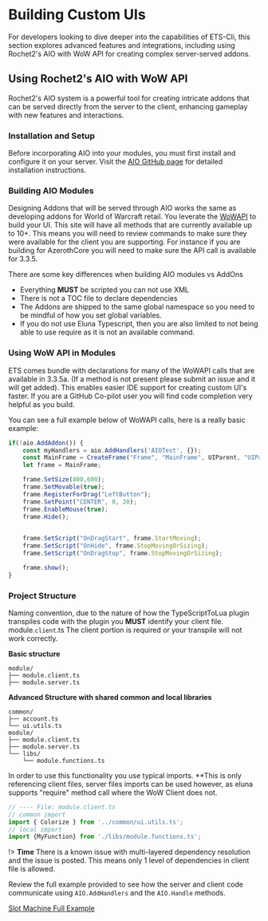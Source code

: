 

# Building Custom UIs

For developers looking to dive deeper into the capabilities of ETS-Cli, this section explores advanced features and integrations, including using Rochet2's AIO with WoW API for creating complex server-served addons.

## Using Rochet2's AIO with WoW API

Rochet2's AIO system is a powerful tool for creating intricate addons that can be served directly from the server to the client, enhancing gameplay with new features and interactions.

### Installation and Setup

Before incorporating AIO into your modules, you must first install and configure it on your server. Visit the [AIO GitHub page](https://github.com/Rochet2/AIO) for detailed installation instructions.

### Building AIO Modules 
Designing Addons that will be served through AIO works the same as developing addons for World of Warcraft retail.  You leverate the [WoWAPI](https://wowpedia.fandom.com/wiki/World_of_Warcraft_API) to build your UI.  This site will have all methods that are currently available up to 10+. This means you will need to review commands to make sure they were available for the client you are supporting.  For instance if you are building for AzerothCore you will need to make sure the API call is available for 3.3.5. 

There are some key differences when building AIO modules vs AddOns
- Everything **MUST** be scripted you can not use XML
- There is not a TOC file to declare dependencies 
- The Addons are shipped to the same global namespace so you need to be mindful of how you set global variables. 
- If you do not use Eluna Typescript, then you are also limited to not being able to use require as it is not an available command. 

### Using WoW API in Modules
ETS comes bundle with declarations for many of the WoWAPI calls that are available in 3.3.5a. (If a method is not present please submit an issue and it will get added).  This enables easier IDE support for creating custom UI's faster.  If you are a GitHub Co-pilot user you will find code completion very helpful as you build.  

You can see a full example below of WoWAPI calls, here is a really basic example: 
```Typescript
if(!aio.AddAddon()) {
    const myHandlers = aio.AddHandlers('AIOTest', {}); 
    const MainFrame = CreateFrame("Frame", "MainFrame", UIParent, "UIPanelDialogTemplate"); 
    let frame = MainFrame; 

    frame.SetSize(800,600); 
    frame.SetMovable(true);
    frame.RegisterForDrag("LeftButton"); 
    frame.SetPoint("CENTER", 0, 20); 
    frame.EnableMouse(true); 
    frame.Hide();     

        
    frame.SetScript("OnDragStart", frame.StartMoving); 
    frame.SetScript("OnHide", frame.StopMovingOrSizing);     
    frame.SetScript("OnDragStop", frame.StopMovingOrSizing); 

    frame.show(); 
}
```
### Project Structure
Naming convention, due to the nature of how the TypeScriptToLua plugin transpiles code with the plugin you **MUST** identify your client file. module.```client```.ts  The client portion is required or your transpile will not work correctly. 

**Basic structure**
```file
module/
├── module.client.ts
├── module.server.ts
``` 

**Advanced Structure with shared common and local libraries**
```file
common/
├── account.ts
└── ui.utils.ts
module/
├── module.client.ts
├── module.server.ts
└── libs/
    └── module.functions.ts
```

In order to use this functionality you use typical imports.  **This is only referencing client files, server files imports can be used however, as eluna supports "require" method call where the WoW Client does not. 
```typescript
// ---- File: module.client.ts
// common import
import { Colorize } from '../common/ui.utils.ts';
// local import
import {MyFunction} from './libs/module.functions.ts';
```

!> **Time** There is a known issue with multi-layered dependency resolution and the issue is posted.  This means only 1 level of dependencies in client file is allowed. 

Review the full example provided to see how the server and client code communicate using ```AIO.AddHandlers``` and the ```AIO.Handle``` methods. 

[Slot Machine Full Example](../examples/aio.slotmachine.md)